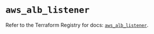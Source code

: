 # `aws_alb_listener`

Refer to the Terraform Registry for docs: [`aws_alb_listener`](https://registry.terraform.io/providers/hashicorp/aws/5.33.0/docs/resources/alb_listener).
